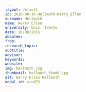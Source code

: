 ```yaml
---
layout: default 
id: 2016-08-16-Hellmuth-Kerry_Ellen
surname: Hellmuth
name: Kerry Ellen
university: Univ. Trento
date: 16/08/2016
aboutme: 
from: 
research_topic: 
subtitle: 
advisor: 
keywords: 
website: 
img: hellmuth.jpg
thumbnail: hellmuth_thumb.jpg
alt: Kerry Ellen Hellmuth
modal-id: stud73
---
```

